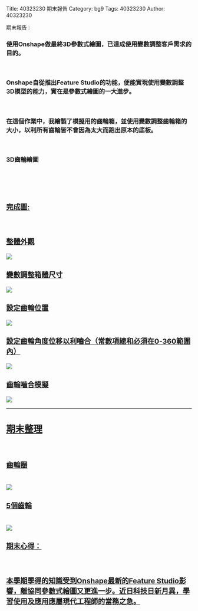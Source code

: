 Title: 40323230 期末報告
Category: bg9
Tags: 40323230
Author: 40323230

期末報告 :  
<!-- PELICAN_END_SUMMARY -->
<h3>使用Onshape做最終3D參數式繪圖，已達成使用變數調整客戶需求的目的。</h3>
<br/>
<h3>Onshape自從推出Feature Studio的功能，便能實現使用變數調整3D模型的能力，實在是參數式繪圖的一大進步。</h3>
<br/>
<h3>在這個作業中，我繪製了模擬用的齒輪箱，並使用變數調整齒輪箱的大小，以利所有齒輪皆不會因為太大而跑出原本的底板。</h3>
<br/>
<h3>3D齒輪繪圖</h3>
<br/>
<h3><a href="https://cad.onshape.com/documents/6e76f3b8127eb09822f5682e/w/55d1cb559a2f4c4b5bd4c216/e/f29818a47bd9d7a8494642f0</a></h3>
<br/>
<img src="http://i.imgur.com/NJBS7w5.jpg">
<br/>
<h3>完成圖:</h3>
<br/>
<h3>整體外觀</h3>
<img src="http://i.imgur.com/OBoC4Yl.jpg">
<br/>
<h3>變數調整箱體尺寸</h3>
<img src="http://i.imgur.com/FcucF4I.jpg">
<br/>
<h3>設定齒輪位置</h3>
<img src="http://i.imgur.com/em8KVXO.jpg">
<br/>
<h3>設定齒輪角度位移以利嚙合（常數項總和必須在0-360範圍內）</h3>
<img src="http://i.imgur.com/y7KOs4Y.jpg">
<br/>
<h3>齒輪嚙合模擬</h3>
<img src="http://i.imgur.com/0b3qjd5.jpg">
<hr/>
<h2>期末整理</h2>
<br/>
<h3>齒輪圈</h3>
<br/>
<img src="http://i.imgur.com/heHSknY.jpg">
<h3>5個齒輪</h3>
<br/>
<img src="http://i.imgur.com/oDScRcY.jpg">
<br/>
<h3>期末心得：</h3>
<br/>
<h3>本學期學得的知識受到Onshape最新的Feature Studio影響，離協同參數式繪圖又更進一步。近日科技日新月異，學習使用及應用應屬現代工程師的當務之急。</h3>
